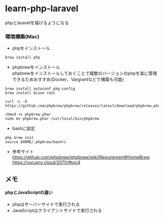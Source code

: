 # learn-php-laravel
phpとlaravelを描けるようになる

### 環境構築(Mac)
- phpをインストール  

```
brew install php
```

- phpbrewをインストール  
phpbrewをインストールしておくことで複数のバージョンのphpを楽に管理できるためおすすめ(Docker、Vargrantなどで構築も可能)
```
brew install autoconf pkg-config
brew install bison re2c

curl -L -O https://github.com/phpbrew/phpbrew/releases/latest/download/phpbrew.phar

chmod +x phpbrew.phar
sudo mv phpbrew.phar /usr/local/bin/phpbrew
```
- bashに設定
```
php brew init
source $HOME/.phpbrew/bashrc
```

- 参考サイト  
https://github.com/phpbrew/phpbrew/wiki/Requirement#HomeBrew  
https://yurupro.cloud/2070/#toc4


## メモ
 #### phpとJavaScriptの違い
 - phpはサーバーサイドで実行される
 - JavaScriptはクライアントサイドで実行される